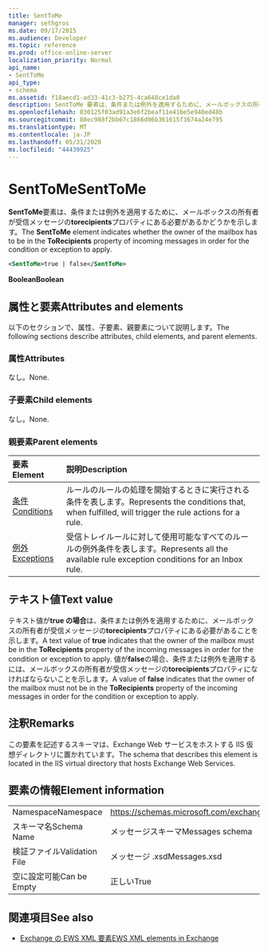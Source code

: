 ```yaml
---
title: SentToMe
manager: sethgros
ms.date: 09/17/2015
ms.audience: Developer
ms.topic: reference
ms.prod: office-online-server
localization_priority: Normal
api_name:
- SentToMe
api_type:
- schema
ms.assetid: f18aecd1-ad33-41c3-b275-4ca648ce1da0
description: SentToMe 要素は、条件または例外を適用するために、メールボックスの所有者が受信メッセージの ToRecipients プロパティにある必要があるかどうかを示します。
ms.openlocfilehash: 830125f03ad91a3e6f2beaf11e41be5e940ed48b
ms.sourcegitcommit: 88ec988f2bb67c1866d06b361615f3674a24e795
ms.translationtype: MT
ms.contentlocale: ja-JP
ms.lasthandoff: 05/31/2020
ms.locfileid: "44439925"
---
```

# <a name="senttome"></a><span data-ttu-id="54cac-103">SentToMe</span><span class="sxs-lookup"><span data-stu-id="54cac-103">SentToMe</span></span>

<span data-ttu-id="54cac-104">**SentToMe**要素は、条件または例外を適用するために、メールボックスの所有者が受信メッセージの**torecipients**プロパティにある必要があるかどうかを示します。</span><span class="sxs-lookup"><span data-stu-id="54cac-104">The **SentToMe** element indicates whether the owner of the mailbox has to be in the **ToRecipients** property of incoming messages in order for the condition or exception to apply.</span></span> 
  
```XML
<SentToMe>true | false</SentToMe>
```

 <span data-ttu-id="54cac-105">**Boolean**</span><span class="sxs-lookup"><span data-stu-id="54cac-105">**Boolean**</span></span>
## <a name="attributes-and-elements"></a><span data-ttu-id="54cac-106">属性と要素</span><span class="sxs-lookup"><span data-stu-id="54cac-106">Attributes and elements</span></span>

<span data-ttu-id="54cac-107">以下のセクションで、属性、子要素、親要素について説明します。</span><span class="sxs-lookup"><span data-stu-id="54cac-107">The following sections describe attributes, child elements, and parent elements.</span></span>
  
### <a name="attributes"></a><span data-ttu-id="54cac-108">属性</span><span class="sxs-lookup"><span data-stu-id="54cac-108">Attributes</span></span>

<span data-ttu-id="54cac-109">なし。</span><span class="sxs-lookup"><span data-stu-id="54cac-109">None.</span></span>
  
### <a name="child-elements"></a><span data-ttu-id="54cac-110">子要素</span><span class="sxs-lookup"><span data-stu-id="54cac-110">Child elements</span></span>

<span data-ttu-id="54cac-111">なし。</span><span class="sxs-lookup"><span data-stu-id="54cac-111">None.</span></span>
  
### <a name="parent-elements"></a><span data-ttu-id="54cac-112">親要素</span><span class="sxs-lookup"><span data-stu-id="54cac-112">Parent elements</span></span>

|<span data-ttu-id="54cac-113">**要素**</span><span class="sxs-lookup"><span data-stu-id="54cac-113">**Element**</span></span>|<span data-ttu-id="54cac-114">**説明**</span><span class="sxs-lookup"><span data-stu-id="54cac-114">**Description**</span></span>|
|:-----|:-----|
|[<span data-ttu-id="54cac-115">条件</span><span class="sxs-lookup"><span data-stu-id="54cac-115">Conditions</span></span>](conditions.md) <br/> |<span data-ttu-id="54cac-116">ルールのルールの処理を開始するときに実行される条件を表します。</span><span class="sxs-lookup"><span data-stu-id="54cac-116">Represents the conditions that, when fulfilled, will trigger the rule actions for a rule.</span></span>  <br/> |
|[<span data-ttu-id="54cac-117">例外</span><span class="sxs-lookup"><span data-stu-id="54cac-117">Exceptions</span></span>](exceptions.md) <br/> |<span data-ttu-id="54cac-118">受信トレイルールに対して使用可能なすべてのルールの例外条件を表します。</span><span class="sxs-lookup"><span data-stu-id="54cac-118">Represents all the available rule exception conditions for an Inbox rule.</span></span>  <br/> |
   
## <a name="text-value"></a><span data-ttu-id="54cac-119">テキスト値</span><span class="sxs-lookup"><span data-stu-id="54cac-119">Text value</span></span>

<span data-ttu-id="54cac-120">テキスト値が**true の場合**は、条件または例外を適用するために、メールボックスの所有者が受信メッセージの**torecipients**プロパティにある必要があることを示します。</span><span class="sxs-lookup"><span data-stu-id="54cac-120">A text value of **true** indicates that the owner of the mailbox must be in the **ToRecipients** property of the incoming messages in order for the condition or exception to apply.</span></span> <span data-ttu-id="54cac-121">値が**false**の場合、条件または例外を適用するには、メールボックスの所有者が受信メッセージの**torecipients**プロパティになければならないことを示します。</span><span class="sxs-lookup"><span data-stu-id="54cac-121">A value of **false** indicates that the owner of the mailbox must not be in the **ToRecipients** property of the incoming messages in order for the condition or exception to apply.</span></span> 
  
## <a name="remarks"></a><span data-ttu-id="54cac-122">注釈</span><span class="sxs-lookup"><span data-stu-id="54cac-122">Remarks</span></span>

<span data-ttu-id="54cac-123">この要素を記述するスキーマは、Exchange Web サービスをホストする IIS 仮想ディレクトリに置かれています。</span><span class="sxs-lookup"><span data-stu-id="54cac-123">The schema that describes this element is located in the IIS virtual directory that hosts Exchange Web Services.</span></span>
  
## <a name="element-information"></a><span data-ttu-id="54cac-124">要素の情報</span><span class="sxs-lookup"><span data-stu-id="54cac-124">Element information</span></span>

|||
|:-----|:-----|
|<span data-ttu-id="54cac-125">Namespace</span><span class="sxs-lookup"><span data-stu-id="54cac-125">Namespace</span></span>  <br/> |https://schemas.microsoft.com/exchange/services/2006/messages  <br/> |
|<span data-ttu-id="54cac-126">スキーマ名</span><span class="sxs-lookup"><span data-stu-id="54cac-126">Schema Name</span></span>  <br/> |<span data-ttu-id="54cac-127">メッセージスキーマ</span><span class="sxs-lookup"><span data-stu-id="54cac-127">Messages schema</span></span>  <br/> |
|<span data-ttu-id="54cac-128">検証ファイル</span><span class="sxs-lookup"><span data-stu-id="54cac-128">Validation File</span></span>  <br/> |<span data-ttu-id="54cac-129">メッセージ .xsd</span><span class="sxs-lookup"><span data-stu-id="54cac-129">Messages.xsd</span></span>  <br/> |
|<span data-ttu-id="54cac-130">空に設定可能</span><span class="sxs-lookup"><span data-stu-id="54cac-130">Can be Empty</span></span>  <br/> |<span data-ttu-id="54cac-131">正しい</span><span class="sxs-lookup"><span data-stu-id="54cac-131">True</span></span>  <br/> |
   
## <a name="see-also"></a><span data-ttu-id="54cac-132">関連項目</span><span class="sxs-lookup"><span data-stu-id="54cac-132">See also</span></span>



- [<span data-ttu-id="54cac-133">Exchange の EWS XML 要素</span><span class="sxs-lookup"><span data-stu-id="54cac-133">EWS XML elements in Exchange</span></span>](ews-xml-elements-in-exchange.md)

